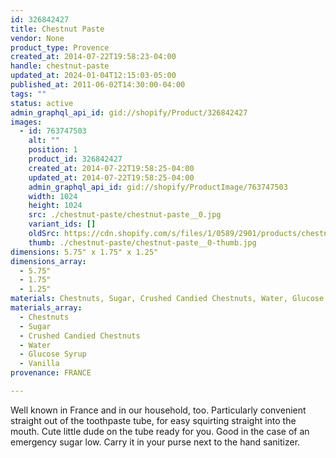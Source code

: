 ```yaml
---
id: 326842427
title: Chestnut Paste
vendor: None
product_type: Provence
created_at: 2014-07-22T19:58:23-04:00
handle: chestnut-paste
updated_at: 2024-01-04T12:15:03-05:00
published_at: 2011-06-02T14:30:00-04:00
tags: ""
status: active
admin_graphql_api_id: gid://shopify/Product/326842427
images:
  - id: 763747503
    alt: ""
    position: 1
    product_id: 326842427
    created_at: 2014-07-22T19:58:25-04:00
    updated_at: 2014-07-22T19:58:25-04:00
    admin_graphql_api_id: gid://shopify/ProductImage/763747503
    width: 1024
    height: 1024
    src: ./chestnut-paste/chestnut-paste__0.jpg
    variant_ids: []
    oldSrc: https://cdn.shopify.com/s/files/1/0589/2901/products/chestnut-paste.jpeg?v=1406073505
    thumb: ./chestnut-paste/chestnut-paste__0-thumb.jpg
dimensions: 5.75" x 1.75" x 1.25"
dimensions_array:
  - 5.75"
  - 1.75"
  - 1.25"
materials: Chestnuts, Sugar, Crushed Candied Chestnuts, Water, Glucose Syrup & Vanilla
materials_array:
  - Chestnuts
  - Sugar
  - Crushed Candied Chestnuts
  - Water
  - Glucose Syrup
  - Vanilla
provenance: FRANCE

---
```


Well known in France and in our household, too. Particularly convenient straight out of the toothpaste tube, for easy squirting straight into the mouth. Cute little dude on the tube ready for you. Good in the case of an emergency sugar low. Carry it in your purse next to the hand sanitizer.